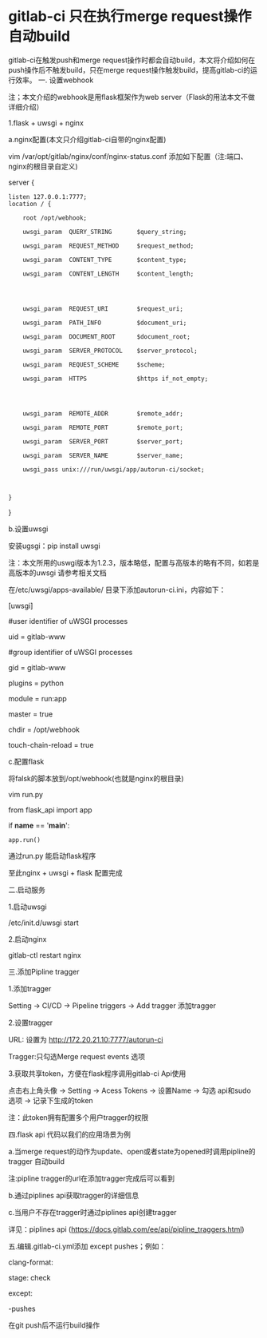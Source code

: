 ﻿# gitlab-ci 只在执行merge request操作自动build
gitlab-ci在触发push和merge request操作时都会自动build，本文将介绍如何在push操作后不触发build，只在merge request操作触发build，提高gitlab-ci的运行效率。
一. 设置webhook

注；本文介绍的webhook是用flask框架作为web server（Flask的用法本文不做详细介绍）

1.flask + uwsgi + nginx

a.nginx配置(本文只介绍gitlab-ci自带的nginx配置)

vim /var/opt/gitlab/nginx/conf/nginx-status.conf 添加如下配置（注:端口、nginx的根目录自定义)

server {

    listen 127.0.0.1:7777;
    location / {

        root /opt/webhook;

        uwsgi_param  QUERY_STRING       $query_string;

        uwsgi_param  REQUEST_METHOD     $request_method;

        uwsgi_param  CONTENT_TYPE       $content_type;

        uwsgi_param  CONTENT_LENGTH     $content_length;




        uwsgi_param  REQUEST_URI        $request_uri;

        uwsgi_param  PATH_INFO          $document_uri;

        uwsgi_param  DOCUMENT_ROOT      $document_root;

        uwsgi_param  SERVER_PROTOCOL    $server_protocol;

        uwsgi_param  REQUEST_SCHEME     $scheme;

        uwsgi_param  HTTPS              $https if_not_empty;




        uwsgi_param  REMOTE_ADDR        $remote_addr;

        uwsgi_param  REMOTE_PORT        $remote_port;

        uwsgi_param  SERVER_PORT        $server_port;

        uwsgi_param  SERVER_NAME        $server_name;

        uwsgi_pass unix:///run/uwsgi/app/autorun-ci/socket;

        

    }

}



b.设置uwsgi

安装ugsgi：pip install uwsgi

注：本文所用的uswgi版本为1.2.3，版本略低，配置与高版本的略有不同，如若是高版本的uwsgi 请参考相关文档

在/etc/uwsgi/apps-available/ 目录下添加autorun-ci.ini，内容如下：

[uwsgi]

#user identifier of uWSGI processes

uid = gitlab-www

#group identifier of uWSGI processes

gid = gitlab-www

plugins = python

module = run:app

master = true

chdir = /opt/webhook

touch-chain-reload = true




c.配置flask

将falsk的脚本放到/opt/webhook(也就是nginx的根目录)

vim run.py

from flask_api import app




if __name__ == '__main__':

    app.run()

通过run.py 能启动flask程序




至此nginx + uwsgi + flask 配置完成




二.启动服务

1.启动uwsgi 

/etc/init.d/uwsgi start

2.启动nginx

gitlab-ctl restart nginx




三.添加Pipline tragger

1.添加tragger

Setting -> CI/CD -> Pipeline triggers -> Add tragger 添加tragger




2.设置tragger

URL: 设置为 http://172.20.21.10:7777/autorun-ci

Tragger:只勾选Merge request events 选项




3.获取共享token，方便在flask程序调用gitlab-ci Api使用

点击右上角头像 -> Setting -> Acess Tokens -> 设置Name -> 勾选 api和sudo 选项 -> 记录下生成的token

注：此token拥有配置多个用户tragger的权限




四.flask api 代码以我们的应用场景为例

a.当merge request的动作为update、open或者state为opened时调用pipline的tragger 自动build

注:pipline tragger的url在添加tragger完成后可以看到

b.通过piplines api获取tragger的详细信息

c.当用户不存在tragger时通过piplines api创建tragger

详见：piplines api (https://docs.gitlab.com/ee/api/pipline_traggers.html)  




五.编辑.gitlab-ci.yml添加 except pushes；例如：

clang-format:

  stage: check

  except:

  -pushes

在git push后不运行build操作













